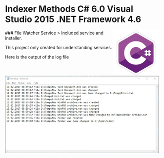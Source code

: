 # Indexer Methods C# 6.0 Visual Studio 2015 .NET Framework 4.6
<img src="https://github.com/narekye/Password_generator/blob/master/C%23pic.png" align="right" width="150px" height="150px" />
### File Watcher Service
> Included service and installer.


This project only created for understanding services.


Here is the output of the log file


![Result](https://github.com/narekye/File_Watcher_Service/blob/master/pic.JPG)
